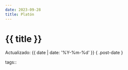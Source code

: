 ```yaml
---
date: 2023-09-28
title: Platón
---
```


# {{ title }}

Actualizado: {{ date | date: '%Y-%m-%d' }} { .post-date }

tags::
